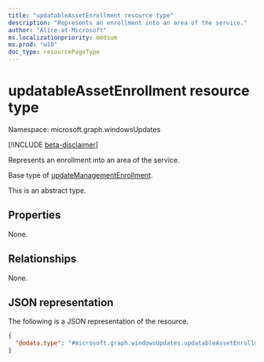 ```yaml
---
title: "updatableAssetEnrollment resource type"
description: "Represents an enrollment into an area of the service."
author: "Alice-at-Microsoft"
ms.localizationpriority: medium
ms.prod: "w10"
doc_type: resourcePageType
---
```


# updatableAssetEnrollment resource type

Namespace: microsoft.graph.windowsUpdates

[!INCLUDE [beta-disclaimer](../../includes/beta-disclaimer.md)]

Represents an enrollment into an area of the service.

Base type of [updateManagementEnrollment](../resources/windowsupdates-updatemanagementenrollment.md).

This is an abstract type.

## Properties
None.

## Relationships
None.

## JSON representation
The following is a JSON representation of the resource.
<!-- {
  "blockType": "resource",
  "@odata.type": "microsoft.graph.windowsUpdates.updatableAssetEnrollment"
}
-->
``` json
{
  "@odata.type": "#microsoft.graph.windowsUpdates.updatableAssetEnrollment"
}
```

